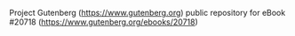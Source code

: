 Project Gutenberg (https://www.gutenberg.org) public repository for eBook #20718 (https://www.gutenberg.org/ebooks/20718)
